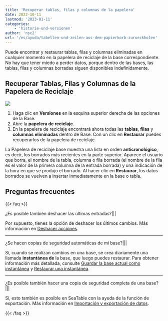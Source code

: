 ```yaml
---
title: 'Recuperar tablas, filas y columnas de la papelera'
date: 2022-10-11
lastmod: '2023-01-11'
categories:
    - 'historie-und-versionen'
author: 'nsc2'
url: '/es/ayuda/tabellen-und-zeilen-aus-dem-papierkorb-zurueckholen'
---
```


Puede encontrar y restaurar tablas, filas y columnas eliminadas en cualquier momento en la papelera de reciclaje de la base correspondiente. No hay que tener miedo a perder datos, porque dentro de las bases, las tablas, filas y columnas borradas siguen disponibles indefinidamente.

## Recuperar Tablas, Filas y Columnas de la Papelera de Reciclaje

![](https://seatable.io/wp-content/uploads/2022/10/Screenshot-from-2022-10-27-12-04-15.png)

1. Haga clic en **Versiones** en la esquina superior derecha de las opciones de la Base.
2. Abre la **papelera de reciclaje**.
3. En la papelera de reciclaje encontrará ahora todas las **tablas**, **filas** y **columnas** **eliminadas** dentro de Base. Con un clic en **Restaurar** puedes recuperarlos de la papelera de reciclaje.

La Papelera de reciclaje base muestra una lista en orden **anticronológico**, es decir, los borrados más recientes en la parte superior. Aparece el usuario que borra, el nombre de la tabla, columna o fila borrada (el nombre de la fila es el valor de la primera columna de la entrada borrada) y una indicación de la hora en que se produjo el borrado. Al hacer clic en **Restaurar**, los datos borrados se vuelven a insertar inmediatamente en la base o tabla.

## Preguntas frecuentes

{{< faq >}}

¿Es posible también deshacer las últimas entradas?|||

Por supuesto, tienes la opción de deshacer los últimos cambios. Más información en [Deshacer acciones](https://seatable.io/es/docs/historie-und-versionen/aktionen-rueckgaengig-machen/).

---

¿Se hacen copias de seguridad automáticas de mi base?|||

Sí, cuando se realizan cambios en una base, se crea diariamente una llamada **instantánea de** la base, que luego puedes restaurar. Para obtener información más detallada, consulte [Guardar la base actual como instantánea](https://seatable.io/es/docs/historie-und-versionen/speichern-der-aktuellen-base-als-snapshot/) y [Restaurar una instantánea](https://seatable.io/es/docs/historie-und-versionen/wiederherstellung-eines-snapshots/).

---

¿Es posible también hacer una copia de seguridad completa de una base?|||

Sí, esto también es posible en SeaTable con la ayuda de la función de exportación. Más información en [Importación y exportación de datos](https://seatable.io/es/docs/seatable-nutzen/datenimport-und-export/).

{{< /faq >}}

